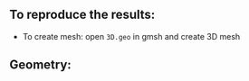 
To reproduce the results:
-------------------------

* To create mesh: open ```3D.geo``` in gmsh and create 3D mesh



Geometry:
---------

